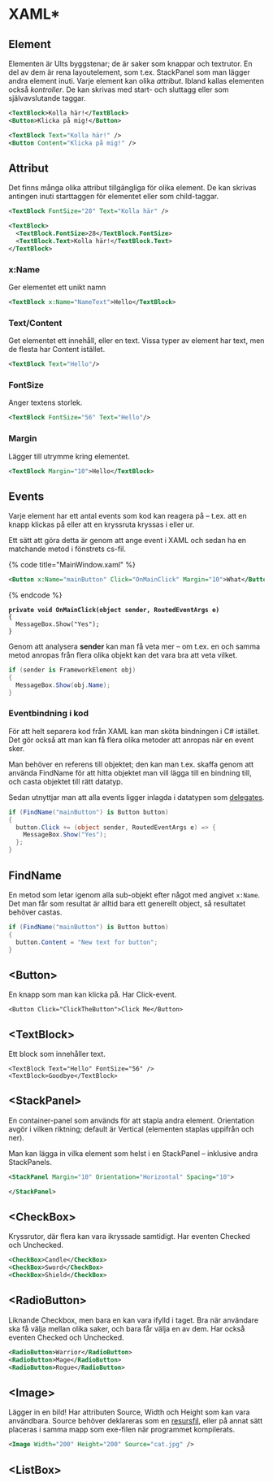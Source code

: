 # XAML\*

## Element

Elementen är UIts byggstenar; de är saker som knappar och textrutor. En del av dem är rena layoutelement, som t.ex. StackPanel som man lägger andra element inuti. Varje element kan olika _attribut_. Ibland kallas elementen också _kontroller_. De kan skrivas med start- och sluttagg eller som självavslutande taggar.

```xml
<TextBlock>Kolla här!</TextBlock>
<Button>Klicka på mig!</Button>
```

```xml
<TextBlock Text="Kolla här!" />
<Button Content="Klicka på mig!" />
```

## Attribut

Det finns många olika attribut tillgängliga för olika element. De kan skrivas antingen inuti starttaggen för elementet eller som child-taggar.

```xml
<TextBlock FontSize="28" Text="Kolla här" />
```

```xml
<TextBlock>
  <TextBlock.FontSize>28</TextBlock.FontSize>
  <TextBlock.Text>Kolla här!</TextBlock.Text>
</TextBlock>
```

### x:Name

Ger elementet ett unikt namn

```xml
<TextBlock x:Name="NameText">Hello</TextBlock>
```

### Text/Content

Get elementet ett innehåll, eller en text. Vissa typer av element har text, men de flesta har Content istället.

```xml
<TextBlock Text="Hello"/>
```

### FontSize

Anger textens storlek.

```xml
<TextBlock FontSize="56" Text="Hello"/>
```

### Margin

Lägger till utrymme kring elementet.

```xml
<TextBlock Margin="10">Hello</TextBlock>
```

## Events

Varje element har ett antal events som kod kan reagera på – t.ex. att en knapp klickas på eller att en kryssruta kryssas i eller ur.

Ett sätt att göra detta är genom att ange event i XAML och sedan ha en matchande metod i fönstrets cs-fil.

{% code title="MainWindow.xaml" %}
```xml
<Button x:Name="mainButton" Click="OnMainClick" Margin="10">What</Button>
```
{% endcode %}

<pre class="language-csharp" data-title="MainWindow.xaml.cs"><code class="lang-csharp"><strong>private void OnMainClick(object sender, RoutedEventArgs e)
</strong>{
  MessageBox.Show("Yes");
}
</code></pre>

Genom att analysera **sender** kan man få veta mer – om t.ex. en och samma metod anropas från flera olika objekt kan det vara bra att veta vilket.

```csharp
if (sender is FrameworkElement obj)
{
  MessageBox.Show(obj.Name);
}
```

### Eventbindning i kod

För att helt separera kod från XAML kan man sköta bindningen i C# istället. Det gör också att man kan få flera olika metoder att anropas när en event sker.

Man behöver en referens till objektet; den kan man t.ex. skaffa genom att använda FindName för att hitta objektet man vill lägga till en bindning till, och casta objektet till rätt datatyp.

Sedan utnyttjar man att alla events ligger inlagda i datatypen som [delegates](../../grundlaeggande/delegates.md).

```csharp
if (FindName("mainButton") is Button button)
{
  button.Click += (object sender, RoutedEventArgs e) => {
    MessageBox.Show("Yes");
  };
}
```

## FindName

En metod som letar igenom alla sub-objekt efter något med angivet `x:Name`. Det man får som resultat är alltid bara ett generellt object, så resultatet behöver castas.

```csharp
if (FindName("mainButton") is Button button)
{
  button.Content = "New text for button";
}
```

## \<Button>

En knapp som man kan klicka på. Har Click-event.

```
<Button Click="ClickTheButton">Click Me</Button>
```

## \<TextBlock>

Ett block som innehåller text.

```
<TextBlock Text="Hello" FontSize="56" />
<TextBlock>Goodbye</TextBlock>
```

## \<StackPanel>

En container-panel som används för att stapla andra element.  Orientation avgör i vilken riktning; default är Vertical (elementen staplas uppifrån och ner).

Man kan lägga in vilka element som helst i en StackPanel – inklusive andra StackPanels.

```xml
<StackPanel Margin="10" Orientation="Horizontal" Spacing="10">

</StackPanel>
```

## \<CheckBox>

Kryssrutor, där flera kan vara ikryssade samtidigt. Har eventen Checked och Unchecked.

```xml
<CheckBox>Candle</CheckBox>
<CheckBox>Sword</CheckBox>
<CheckBox>Shield</CheckBox>
```

## \<RadioButton>

Liknande Checkbox, men bara en kan vara ifylld i taget. Bra när användare ska få välja mellan olika saker, och bara får välja en av dem. Har också eventen Checked och Unchecked.

```xml
<RadioButton>Warrior</RadioButton>
<RadioButton>Mage</RadioButton>
<RadioButton>Rogue</RadioButton>
```

## \<Image>

Lägger in en bild! Har attributen Source, Width och Height som kan vara användbara. Source behöver deklareras som en [resursfil](../../filhantering/resursfiler.md), eller på annat sätt placeras i samma mapp som exe-filen när programmet kompilerats.

```xml
<Image Width="200" Height="200" Source="cat.jpg" />
```

## \<ListBox>

##
